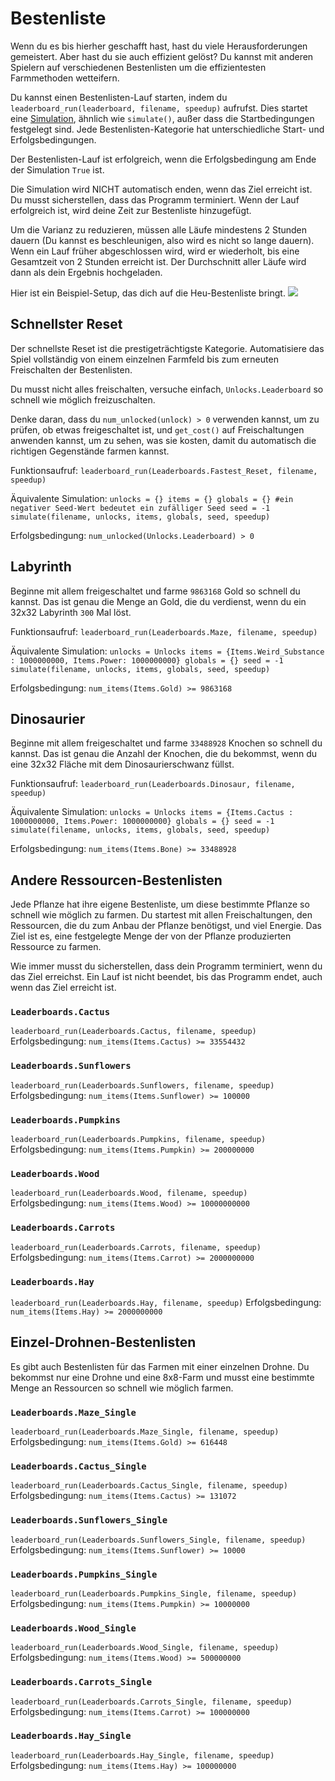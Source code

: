 # Bestenliste
Wenn du es bis hierher geschafft hast, hast du viele Herausforderungen gemeistert. Aber hast du sie auch effizient gelöst? 
Du kannst mit anderen Spielern auf verschiedenen Bestenlisten um die effizientesten Farmmethoden wetteifern.

Du kannst einen Bestenlisten-Lauf starten, indem du `leaderboard_run(leaderboard, filename, speedup)` aufrufst.
Dies startet eine [Simulation](docs/unlocks/simulation.md), ähnlich wie `simulate()`, außer dass die Startbedingungen festgelegt sind. Jede Bestenlisten-Kategorie hat unterschiedliche Start- und Erfolgsbedingungen.

Der Bestenlisten-Lauf ist erfolgreich, wenn die Erfolgsbedingung am Ende der Simulation `True` ist. 

Die Simulation wird NICHT automatisch enden, wenn das Ziel erreicht ist. Du musst sicherstellen, dass das Programm terminiert.
Wenn der Lauf erfolgreich ist, wird deine Zeit zur Bestenliste hinzugefügt.

Um die Varianz zu reduzieren, müssen alle Läufe mindestens 2 Stunden dauern (Du kannst es beschleunigen, also wird es nicht so lange dauern). Wenn ein Lauf früher abgeschlossen wird, wird er wiederholt, bis eine Gesamtzeit von 2 Stunden erreicht ist. Der Durchschnitt aller Läufe wird dann als dein Ergebnis hochgeladen.

Hier ist ein Beispiel-Setup, das dich auf die Heu-Bestenliste bringt.
![](LeaderboardSetup400)

## Schnellster Reset
Der schnellste Reset ist die prestigeträchtigste Kategorie. Automatisiere das Spiel vollständig von einem einzelnen Farmfeld bis zum erneuten Freischalten der Bestenlisten.

Du musst nicht alles freischalten, versuche einfach, `Unlocks.Leaderboard` so schnell wie möglich freizuschalten.

Denke daran, dass du `num_unlocked(unlock) > 0` verwenden kannst, um zu prüfen, ob etwas freigeschaltet ist, und `get_cost()` auf Freischaltungen anwenden kannst, um zu sehen, was sie kosten, damit du automatisch die richtigen Gegenstände farmen kannst.

Funktionsaufruf:
`leaderboard_run(Leaderboards.Fastest_Reset, filename, speedup)`

Äquivalente Simulation:
`unlocks = {}
items = {}
globals = {}
#ein negativer Seed-Wert bedeutet ein zufälliger Seed
seed = -1
simulate(filename, unlocks, items, globals, seed, speedup)`

Erfolgsbedingung:
`num_unlocked(Unlocks.Leaderboard) > 0`

## Labyrinth
Beginne mit allem freigeschaltet und farme `9863168` Gold so schnell du kannst. Das ist genau die Menge an Gold, die du verdienst, wenn du ein 32x32 Labyrinth `300` Mal löst.

Funktionsaufruf:
`leaderboard_run(Leaderboards.Maze, filename, speedup)`

Äquivalente Simulation:
`unlocks = Unlocks
items = {Items.Weird_Substance : 1000000000, Items.Power: 1000000000}
globals = {}
seed = -1
simulate(filename, unlocks, items, globals, seed, speedup)`

Erfolgsbedingung:
`num_items(Items.Gold) >= 9863168`

## Dinosaurier
Beginne mit allem freigeschaltet und farme `33488928` Knochen so schnell du kannst. Das ist genau die Anzahl der Knochen, die du bekommst, wenn du eine 32x32 Fläche mit dem Dinosaurierschwanz füllst.

Funktionsaufruf:
`leaderboard_run(Leaderboards.Dinosaur, filename, speedup)`

Äquivalente Simulation:
`unlocks = Unlocks
items = {Items.Cactus : 1000000000, Items.Power: 1000000000}
globals = {}
seed = -1
simulate(filename, unlocks, items, globals, seed, speedup)`

Erfolgsbedingung:
`num_items(Items.Bone) >= 33488928`

## Andere Ressourcen-Bestenlisten
Jede Pflanze hat ihre eigene Bestenliste, um diese bestimmte Pflanze so schnell wie möglich zu farmen. Du startest mit allen Freischaltungen, den Ressourcen, die du zum Anbau der Pflanze benötigst, und viel Energie. Das Ziel ist es, eine festgelegte Menge der von der Pflanze produzierten Ressource zu farmen.

Wie immer musst du sicherstellen, dass dein Programm terminiert, wenn du das Ziel erreichst. Ein Lauf ist nicht beendet, bis das Programm endet, auch wenn das Ziel erreicht ist.

### `Leaderboards.Cactus`
`leaderboard_run(Leaderboards.Cactus, filename, speedup)`
Erfolgsbedingung: `num_items(Items.Cactus) >= 33554432`

### `Leaderboards.Sunflowers`
`leaderboard_run(Leaderboards.Sunflowers, filename, speedup)`
Erfolgsbedingung: `num_items(Items.Sunflower) >= 100000`

### `Leaderboards.Pumpkins`
`leaderboard_run(Leaderboards.Pumpkins, filename, speedup)`
Erfolgsbedingung: `num_items(Items.Pumpkin) >= 200000000`

### `Leaderboards.Wood`
`leaderboard_run(Leaderboards.Wood, filename, speedup)`
Erfolgsbedingung: `num_items(Items.Wood) >= 10000000000`

### `Leaderboards.Carrots`
`leaderboard_run(Leaderboards.Carrots, filename, speedup)`
Erfolgsbedingung: `num_items(Items.Carrot) >= 2000000000`

### `Leaderboards.Hay`
`leaderboard_run(Leaderboards.Hay, filename, speedup)`
Erfolgsbedingung: `num_items(Items.Hay) >= 2000000000`

## Einzel-Drohnen-Bestenlisten
Es gibt auch Bestenlisten für das Farmen mit einer einzelnen Drohne. Du bekommst nur eine Drohne und eine 8x8-Farm und musst eine bestimmte Menge an Ressourcen so schnell wie möglich farmen.

### `Leaderboards.Maze_Single`
`leaderboard_run(Leaderboards.Maze_Single, filename, speedup)`
Erfolgsbedingung: `num_items(Items.Gold) >= 616448`

### `Leaderboards.Cactus_Single`
`leaderboard_run(Leaderboards.Cactus_Single, filename, speedup)`
Erfolgsbedingung: `num_items(Items.Cactus) >= 131072`

### `Leaderboards.Sunflowers_Single`
`leaderboard_run(Leaderboards.Sunflowers_Single, filename, speedup)`
Erfolgsbedingung: `num_items(Items.Sunflower) >= 10000`

### `Leaderboards.Pumpkins_Single`
`leaderboard_run(Leaderboards.Pumpkins_Single, filename, speedup)`
Erfolgsbedingung: `num_items(Items.Pumpkin) >= 10000000`

### `Leaderboards.Wood_Single`
`leaderboard_run(Leaderboards.Wood_Single, filename, speedup)`
Erfolgsbedingung: `num_items(Items.Wood) >= 500000000`

### `Leaderboards.Carrots_Single`
`leaderboard_run(Leaderboards.Carrots_Single, filename, speedup)`
Erfolgsbedingung: `num_items(Items.Carrot) >= 100000000`

### `Leaderboards.Hay_Single`
`leaderboard_run(Leaderboards.Hay_Single, filename, speedup)`
Erfolgsbedingung: `num_items(Items.Hay) >= 100000000`